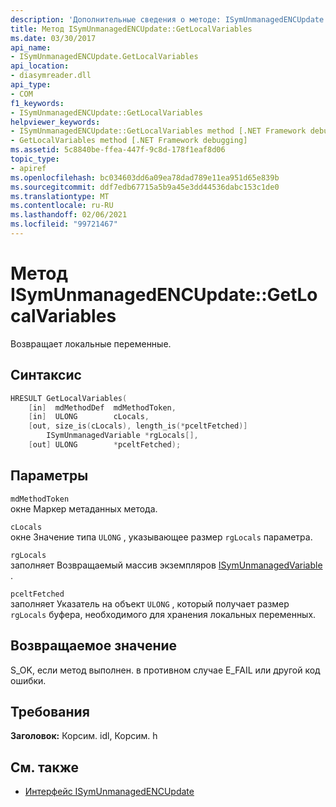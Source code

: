 ```yaml
---
description: 'Дополнительные сведения о методе: ISymUnmanagedENCUpdate:: Getlocalvariables-'
title: Метод ISymUnmanagedENCUpdate::GetLocalVariables
ms.date: 03/30/2017
api_name:
- ISymUnmanagedENCUpdate.GetLocalVariables
api_location:
- diasymreader.dll
api_type:
- COM
f1_keywords:
- ISymUnmanagedENCUpdate::GetLocalVariables
helpviewer_keywords:
- ISymUnmanagedENCUpdate::GetLocalVariables method [.NET Framework debugging]
- GetLocalVariables method [.NET Framework debugging]
ms.assetid: 5c8840be-ffea-447f-9c8d-178f1eaf8d06
topic_type:
- apiref
ms.openlocfilehash: bc034603dd6a09ea78dad789e11ea951d65e839b
ms.sourcegitcommit: ddf7edb67715a5b9a45e3dd44536dabc153c1de0
ms.translationtype: MT
ms.contentlocale: ru-RU
ms.lasthandoff: 02/06/2021
ms.locfileid: "99721467"
---
```

# <a name="isymunmanagedencupdategetlocalvariables-method"></a>Метод ISymUnmanagedENCUpdate::GetLocalVariables

Возвращает локальные переменные.  
  
## <a name="syntax"></a>Синтаксис  
  
```cpp  
HRESULT GetLocalVariables(  
    [in]  mdMethodDef  mdMethodToken,  
    [in]  ULONG        cLocals,  
    [out, size_is(cLocals), length_is(*pceltFetched)]  
        ISymUnmanagedVariable *rgLocals[],  
    [out] ULONG        *pceltFetched);  
```  
  
## <a name="parameters"></a>Параметры  

 `mdMethodToken`  
 окне Маркер метаданных метода.  
  
 `cLocals`  
 окне Значение типа `ULONG` , указывающее размер `rgLocals` параметра.  
  
 `rgLocals`  
 заполняет Возвращаемый массив экземпляров [ISymUnmanagedVariable](isymunmanagedvariable-interface.md) .  
  
 `pceltFetched`  
 заполняет Указатель на объект `ULONG` , который получает размер `rgLocals` буфера, необходимого для хранения локальных переменных.  
  
## <a name="return-value"></a>Возвращаемое значение  

 S_OK, если метод выполнен. в противном случае E_FAIL или другой код ошибки.  
  
## <a name="requirements"></a>Требования  

 **Заголовок:** Корсим. idl, Корсим. h  
  
## <a name="see-also"></a>См. также

- [Интерфейс ISymUnmanagedENCUpdate](isymunmanagedencupdate-interface.md)

